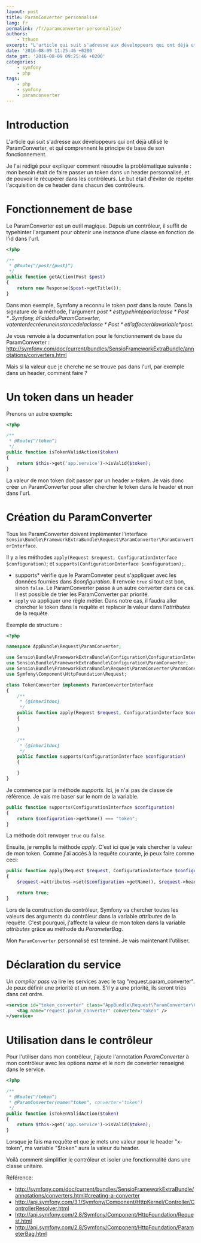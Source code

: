 ```yaml
---
layout: post
title: ParamConverter personnalisé
lang: fr
permalink: /fr/paramconverter-personnalise/
authors:
    - tthuon
excerpt: "L'article qui suit s'adresse aux développeurs qui ont déjà utilisé le ParamConverter, et qui comprennent le principe de base de son fonctionnement."
date: '2016-08-09 11:25:46 +0200'
date_gmt: '2016-08-09 09:25:46 +0200'
categories:
    - symfony
    - php
tags:
    - php
    - symfony
    - paramconverter
---
```


Introduction
============

L'article qui suit s'adresse aux développeurs qui ont déjà utilisé le ParamConverter, et qui comprennent le principe de base de son fonctionnement.

Je l'ai rédigé pour expliquer comment résoudre la problématique suivante : mon besoin était de faire passer un token dans un header personnalisé, et de pouvoir le récupérer dans les contrôleurs. Le but était d'éviter de répéter l'acquisition de ce header dans chacun des contrôleurs.

Fonctionnement de base
======================

Le ParamConverter est un outil magique. Depuis un contrôleur, il suffit de typehinter l'argument pour obtenir une instance d'une classe en fonction de l'id dans l'url.

```php
<?php

/**
 * @Route("/post/{post}")
 */
public function getAction(Post $post)
{
    return new Response($post->getTitle());
}
```

Dans mon exemple, Symfony a reconnu le token *post* dans la route. Dans la signature de la méthode, l'argument *$post* est typehinté par la classe *Post*. Symfony, à l'aide du ParamConverter, va tenter de créer une instance de la classe *Post* et l'affecter à la variable *$post*.

Je vous renvoie à la documentation pour le fonctionnement de base du ParamConverter : <http://symfony.com/doc/current/bundles/SensioFrameworkExtraBundle/annotations/converters.html>

Mais si la valeur que je cherche ne se trouve pas dans l'url, par exemple dans un header, comment faire ?

Un token dans un header
=======================

Prenons un autre exemple:

```php
<?php

/**
 * @Route("/token")
 */
public function isTokenValidAction($token)
{
    return $this->get('app.service')->isValid($token);
}
```

La valeur de mon token doit passer par un header *x-token*. Je vais donc créer un ParamConverter pour aller chercher le token dans le header et non dans l'url.

Création du ParamConverter
==========================

Tous les ParamConverter doivent implémenter l'interface `Sensio\Bundle\FrameworkExtraBundle\Request\ParamConverter\ParamConverterInterface`.

Il y a les méthodes `apply(Request $request, ConfigurationInterface $configuration)`;  et `supports(ConfigurationInterface $configuration);`.

-   supports* vérifie que le ParamConveter peut s'appliquer avec les données fournies dans *$configuration*. Il renvoie  `true` si tout est bon, sinon `false`. Le ParamConverter passe à un autre converter dans ce cas. Il est possible de trier les ParamConverter par priorité.
-   `apply` va appliquer une règle métier. Dans notre cas, il faudra aller chercher le token dans la requête et replacer la valeur dans l'*attributes* de la requête.

Exemple de structure :

```php
<?php

namespace AppBundle\Request\ParamConverter;

use Sensio\Bundle\FrameworkExtraBundle\Configuration\ConfigurationInterface;
use Sensio\Bundle\FrameworkExtraBundle\Configuration\ParamConverter;
use Sensio\Bundle\FrameworkExtraBundle\Request\ParamConverter\ParamConverterInterface;
use Symfony\Component\HttpFoundation\Request;

class TokenConverter implements ParamConverterInterface
{
    /**
     * {@inheritdoc}
     */
    public function apply(Request $request, ConfigurationInterface $configuration)
    {

    }

    /**
     * {@inheritdoc}
     */
    public function supports(ConfigurationInterface $configuration)
    {

    }
}
```

Je commence par la méthode *supports.* Ici, je n'ai pas de classe de référence. Je vais me baser sur le nom de la variable.

```php
public function supports(ConfigurationInterface $configuration)
{
    return $configuration->getName() === "token";
}
```

La méthode doit renvoyer `true` ou `false`.

Ensuite, je remplis la méthode *apply*. C'est ici que je vais chercher la valeur de mon token. Comme j'ai accès à la requête courante, je peux faire comme ceci:

```php
public function apply(Request $request, ConfigurationInterface $configuration)
{
    $request->attributes->set($configuration->getName(), $request->headers->get('x-token'));

    return true;
}
```

Lors de la construction du contrôleur, Symfony va chercher toutes les valeurs des arguments du contrôleur dans la variable *attributes* de la requête. C'est pourquoi, j'affecte la valeur de mon token dans la variable *attributes* grâce au méthode du *ParameterBag*.

Mon  `ParamConverter` personnalisé est terminé. Je vais maintenant l'utiliser.

Déclaration du service
======================

Un *compiler pass* va lire les services avec le tag "request.param\_converter". Je peux définir une priorité et un nom. S'il y a une priorité, ils seront triés dans cet ordre.

```xml
<service id="token_converter" class="AppBundle\Request\ParamConverter\CrmTokenConverter">
    <tag name="request.param_converter" converter="token" />
</service>
```

Utilisation dans le contrôleur
==============================

Pour l'utiliser dans mon contrôleur, j'ajoute l'annotation *ParamConverter* à mon contrôleur avec les options *name* et le nom de converter renseigné dans le service.

```php
<?php

/**
 * @Route("/token")
 * @ParamConverter(name="token", converter="token")
 */
public function isTokenValidAction($token)
{
    return $this->get('app.service')->isValid($token);
}
```

Lorsque je fais ma requête et que je mets une valeur pour le header "x-token", ma variable "$token" aura la valeur du header.

Voilà comment simplifier le contrôleur et isoler une fonctionnalité dans une classe unitaire.

Référence:

-   <http://symfony.com/doc/current/bundles/SensioFrameworkExtraBundle/annotations/converters.html#creating-a-converter>
-   <http://api.symfony.com/3.1/Symfony/Component/HttpKernel/Controller/ControllerResolver.html>
-   <http://api.symfony.com/2.8/Symfony/Component/HttpFoundation/Request.html>
-   <http://api.symfony.com/2.8/Symfony/Component/HttpFoundation/ParameterBag.html>
